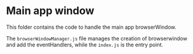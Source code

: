 # Main app window

This folder contains the code to handle the main app browserWindow.

The `browserWindowManager.js` file manages the creation of browserwindow and add
the eventHandlers, while the `index.js` is the entry point.
